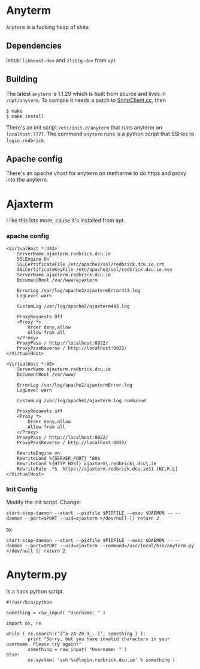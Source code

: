 # Anyterm
`Anyterm` is a fucking heap of shite

## Dependencies
Install `libboost-dev` and `zlib1g-dev` from `apt`

## Building
The latest `anyterm` is 1.1.29 which is built from source and lives in
`/opt/anyterm`. To compile it needs a patch to [SmtpClient.cc](https://github.com/gentoo/gentoo-portage-rsync-mirror/blob/master/www-apache/anyterm/files/anyterm-1.1.29-gcc-4.4.patch),
then

```
$ make
$ make install
```

There's an init script `/etc/init.d/anyterm` that runs anyterm on
`localhost:7777`. The command `anyterm` runs is a python script that SSHes to
`login.redbrick`.

## Apache config
There's an apache vhost for anyterm on metharme to do https and proxy into the
anyterm.

# Ajaxterm
I like this lots more, cause it's installed from apt.

### apache config

```
<VirtualHost *:443>`
	ServerName ajaxterm.redbrick.dcu.ie
	SSLEngine On
	SSLCertificateFile /etc/apache2/ssl/redbrick.dcu.ie.crt
	SSLCertificateKeyFile /etc/apache2/ssl/redbrick.dcu.ie.key
	ServerName ajaxterm.redbrick.dcu.ie
	DocumentRoot /var/www/ajaxterm

	ErrorLog /var/log/apache2/ajaxtermError443.log
	LogLevel warn

	CustomLog /var/log/apache2/ajaxterm443.log

	ProxyRequests Off
	<Proxy *>
		Order deny,allow
		Allow from all
	</Proxy>
	ProxyPass / http://localhost:8022/
	ProxyPassReverse / http://localhost:8022/
</VirtualHost>

<VirtualHost *:80>
	ServerName ajaxterm.redbrick.dcu.ie
	DocumentRoot /var/www/

	ErrorLog /var/log/apache2/ajaxtermError.log
	LogLevel warn

	CustomLog /var/log/apache2/ajaxterm.log combined

	ProxyRequests off
	<Proxy *>
		Order deny,allow
		Allow from all
	</Proxy>
	ProxyPass / http://localhost:8022/
	ProxyPassReverse / http://localhost:8022/

	RewriteEngine on
	RewriteCond %{SERVER_PORT} ^80$
	RewriteCond %{HTTP_HOST} ajaxterm\.redbrick\.dcu\.ie
	RewriteRule .*$  https://ajaxterm.redbrick.dcu.ie$1 [NC,R,L]
</VirtualHost>
```

### Init Config
Modify the init script. Change:

```
start-stop-daemon --start --pidfile $PIDFILE --exec $DAEMON -- --daemon --port=$PORT --uid=ajaxterm >/dev/null || return 2
```

to:

```
start-stop-daemon --start --pidfile $PIDFILE --exec $DAEMON -- --daemon --port=$PORT --uid=ajaxterm --command=/usr/local/bin/anyterm.py >/dev/null || return 2
```

# Anyterm.py
Is a hack python script.

```
#!/usr/bin/python

something = raw_input( "Username: " )

import os, re

while ( re.search(r'[^a-zA-Z0-9_.-]', something ) ):
        print "Sorry, but you have invalid characters in your username. Please try again!"
        something = raw_input( "Username: " )
else:
        os.system( 'ssh %s@login.redbrick.dcu.ie' % something )
```
